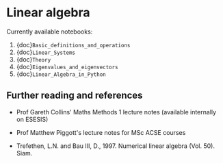 # Linear algebra

Currently available notebooks:

1. {doc}`Basic_definitions_and_operations`
2. {doc}`Linear_Systems`
3. {doc}`Theory`
4. {doc}`Eigenvalues_and_eigenvectors`
5. {doc}`Linear_Algebra_in_Python`


## Further reading and references

- Prof Gareth Collins' Maths Methods 1 lecture notes (available internally on ESESIS)

- Prof Matthew Piggott's lecture notes for MSc ACSE courses

- Trefethen, L.N. and Bau III, D., 1997. Numerical linear algebra (Vol. 50). Siam.